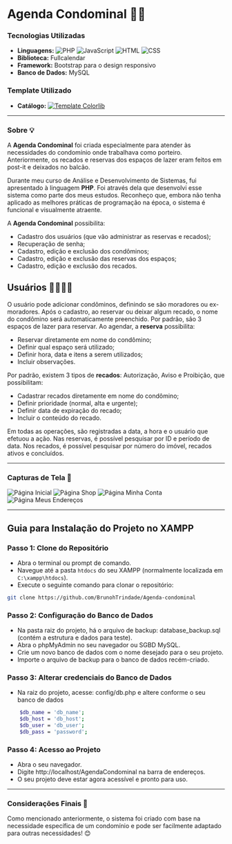 # Agenda Condominal 🏢📅

### Tecnologias Utilizadas
- **Linguagens:** 
  ![PHP](https://img.shields.io/badge/-PHP-777BB4?style=flat-square&logo=php&logoColor=white) 
  ![JavaScript](https://img.shields.io/badge/-JavaScript-F7DF1E?style=flat-square&logo=javascript&logoColor=black) 
  ![HTML](https://img.shields.io/badge/-HTML-E34F26?style=flat-square&logo=html5&logoColor=white) 
  ![CSS](https://img.shields.io/badge/-CSS-1572B6?style=flat-square&logo=css3&logoColor=white)
- **Biblioteca:** Fullcalendar
- **Framework:** Bootstrap para o design responsivo
- **Banco de Dados:** MySQL

### Template Utilizado
- **Catálogo:** [![Template Colorlib](https://img.shields.io/badge/Template-Colorlib-blue?style=flat-square&logo=visual-studio-code)](https://colorlib.com/)


-----

### Sobre 💡
A **Agenda Condominal** foi criada especialmente para atender às necessidades do condomínio onde trabalhava como porteiro. Anteriormente, os recados e reservas dos espaços de lazer eram feitos em post-it e deixados no balcão.

Durante meu curso de Análise e Desenvolvimento de Sistemas, fui apresentado à linguagem **PHP**. Foi através dela que desenvolvi esse sistema como parte dos meus estudos. Reconheço que, embora não tenha aplicado as melhores práticas de programação na época, o sistema é funcional e visualmente atraente.

A **Agenda Condominal** possibilita:
  - Cadastro dos usuários (que vão administrar as reservas e recados);
  - Recuperação de senha;
  - Cadastro, edição e exclusão dos condôminos;
  - Cadastro, edição e exclusão das reservas dos espaços;
  - Cadastro, edição e exclusão dos recados.
  
## Usuários 👩‍💼👨‍💼
O usuário pode adicionar condôminos, definindo se são moradores ou ex-moradores. Após o cadastro, ao reservar ou deixar algum recado, o nome do condômino será automaticamente preenchido. Por padrão, são 3 espaços de lazer para reservar. Ao agendar, a **reserva** possibilita:
- Reservar diretamente em nome do condômino;
- Definir qual espaço será utilizado;
- Definir hora, data e itens a serem utilizados;
- Incluir observações.

Por padrão, existem 3 tipos de **recados**: Autorização, Aviso e Proibição, que possibilitam:
- Cadastrar recados diretamente em nome do condômino;
- Definir prioridade (normal, alta e urgente);
- Definir data de expiração do recado;
- Incluir o conteúdo do recado.

Em todas as operações, são registradas a data, a hora e o usuário que efetuou a ação. Nas reservas, é possível pesquisar por ID e período de data. Nos recados, é possível pesquisar por número do imóvel, recados ativos e concluídos.

-----

### Capturas de Tela 📸
![Página Inicial](screenshots/screen.png)
![Página Shop](screenshots/shop_screen.png)
![Página Minha Conta](screenshots/account_screen.png)
![Página Meus Endereços](screenshots/address_screen.png)

-----

## Guia para Instalação do Projeto no XAMPP

### Passo 1: Clone do Repositório
- Abra o terminal ou prompt de comando.
- Navegue até a pasta `htdocs` do seu XAMPP (normalmente localizada em `C:\xampp\htdocs`).
- Execute o seguinte comando para clonar o repositório:

```bash
git clone https://github.com/BrunohTrindade/Agenda-condominal
``` 

### Passo 2: Configuração do Banco de Dados
- Na pasta raiz do projeto, há o arquivo de backup: database_backup.sql (contém a estrutura e dados para teste).
- Abra o phpMyAdmin no seu navegador ou SGBD MySQL.
- Crie um novo banco de dados com o nome desejado para o seu projeto.
- Importe o arquivo de backup para o banco de dados recém-criado.

### Passo 3: Alterar credenciais do Banco de Dados
- Na raiz do projeto, acesse: config/db.php e altere conforme o seu banco de dados
``` bash
	$db_name = 'db_name';
	$db_host = 'db_host';
	$db_user = 'db_user';
	$db_pass = 'password';
```

### Passo 4: Acesso ao Projeto
- Abra o seu navegador.
- Digite http://localhost/AgendaCondominal na barra de endereços.
- O seu projeto deve estar agora acessível e pronto para uso.

-----

### Considerações Finais 🌟
Como mencionado anteriormente, o sistema foi criado com base na necessidade específica de um condomínio e pode ser facilmente adaptado para outras necessidades! 😊
